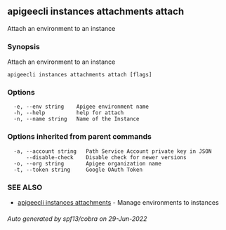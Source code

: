 ## apigeecli instances attachments attach

Attach an environment to an instance

### Synopsis

Attach an environment to an instance

```
apigeecli instances attachments attach [flags]
```

### Options

```
  -e, --env string    Apigee environment name
  -h, --help          help for attach
  -n, --name string   Name of the Instance
```

### Options inherited from parent commands

```
  -a, --account string   Path Service Account private key in JSON
      --disable-check    Disable check for newer versions
  -o, --org string       Apigee organization name
  -t, --token string     Google OAuth Token
```

### SEE ALSO

* [apigeecli instances attachments](apigeecli_instances_attachments.md)	 - Manage environments to instances

###### Auto generated by spf13/cobra on 29-Jun-2022
